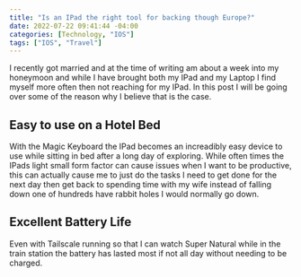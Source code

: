 ```yaml
---
title: "Is an IPad the right tool for backing though Europe?"
date: 2022-07-22 09:41:44 -04:00
categories: [Technology, "IOS"]
tags: ["IOS", "Travel"]
---
```

I recently got married and at the time of writing am about a week into my honeymoon and while I have brought both my IPad and my Laptop I find myself more often then not reaching for my IPad. In this post I will be going over some of the reason why I believe that is the case.

## Easy to use on a Hotel Bed
With the Magic Keyboard the IPad becomes an increadibly easy device to use while sitting in bed after a long day of exploring. While often times the IPads light small form factor can cause issues when I want to be productive, this can actually cause me to just do the tasks I need to get done for the next day then get back to spending time with my wife instead of falling down one of hundreds have rabbit holes I would normally go down.

## Excellent Battery Life
Even with Tailscale running so that I can watch Super Natural while in the train station the battery has lasted most if not all day without needing to be charged.

##